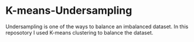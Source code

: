 # K-means-Undersampling
Undersampling is one of the ways to balance an imbalanced dataset. In this reposotory I used K-means clustering to balance the dataset.
